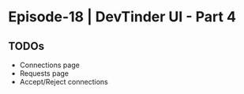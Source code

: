 # Episode-18 | DevTinder UI - Part 4

## TODOs

- Connections page
- Requests page
- Accept/Reject connections
